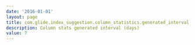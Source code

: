 ```yaml
---
date: '2016-01-01'
layout: page
title: com.glide.index_suggestion.column_statistics.generated_interval
description: Column stats generated interval (days)
value: 7
---
```

